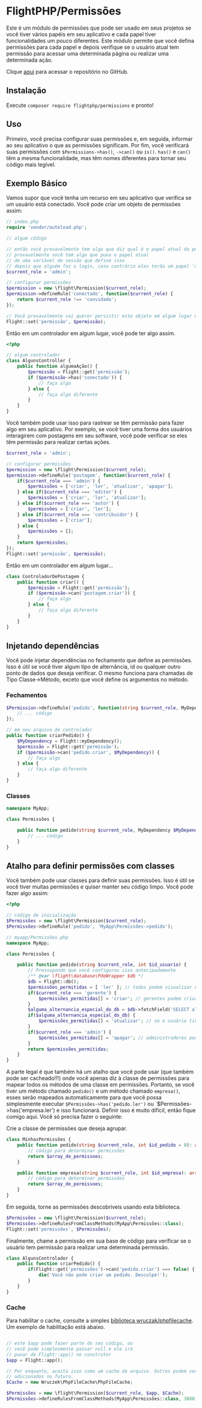 # FlightPHP/Permissões

Este é um módulo de permissões que pode ser usado em seus projetos se você tiver vários papéis em seu aplicativo e cada papel tiver funcionalidades um pouco diferentes. Este módulo permite que você defina permissões para cada papel e depois verifique se o usuário atual tem permissão para acessar uma determinada página ou realizar uma determinada ação. 

Clique [aqui](https://github.com/flightphp/permissions) para acessar o repositório no GitHub.

Instalação
-------
Execute `composer require flightphp/permissions` e pronto!

Uso
-------
Primeiro, você precisa configurar suas permissões e, em seguida, informar ao seu aplicativo o que as permissões significam. Por fim, você verificará suas permissões com `$Permissions->has()`, `->can()` ou `is()`. `has()` e `can()` têm a mesma funcionalidade, mas têm nomes diferentes para tornar seu código mais legível.

## Exemplo Básico

Vamos supor que você tenha um recurso em seu aplicativo que verifica se um usuário está conectado. Você pode criar um objeto de permissões assim:

```php
// index.php
require 'vendor/autoload.php';

// algum código 

// então você provavelmente tem algo que diz qual é o papel atual da pessoa
// provavelmente você tem algo que puxa o papel atual
// de uma variável de sessão que define isso
// depois que alguém faz o login, caso contrário eles terão um papel 'convidado' ou 'público'.
$current_role = 'admin';

// configurar permissões
$permission = new \flight\Permission($current_role);
$permission->defineRule('conectado', function($current_role) {
	return $current_role !== 'convidado';
});

// Você provavelmente vai querer persistir este objeto em algum lugar do Flight
Flight::set('permissão', $permissão);
```

Então em um controlador em algum lugar, você pode ter algo assim.

```php
<?php

// algum controlador
class AlgunsController {
	public function algumaAção() {
		$permissão = Flight::get('permissão');
		if ($permissão->has('conectado')) {
			// faça algo
		} else {
			// faça algo diferente
		}
	}
}
```

Você também pode usar isso para rastrear se têm permissão para fazer algo em seu aplicativo.
Por exemplo, se você tiver uma forma dos usuários interagirem com postagens em seu software, você pode verificar se eles têm permissão para realizar certas ações.

```php
$current_role = 'admin';

// configurar permissões
$permission = new \flight\Permission($current_role);
$permission->defineRule('postagem', function($current_role) {
	if($current_role === 'admin') {
		$permissões = ['criar', 'ler', 'atualizar', 'apagar'];
	} else if($current_role === 'editor') {
		$permissões = ['criar', 'ler', 'atualizar'];
	} else if($current_role === 'autor') {
		$permissões = ['criar', 'ler'];
	} else if($current_role === 'contribuidor') {
		$permissões = ['criar'];
	} else {
		$permissões = [];
	}
	return $permissões;
});
Flight::set('permissão', $permissão);
```

Então em um controlador em algum lugar...

```php
class ControladorDePostagem {
	public function criar() {
		$permissão = Flight::get('permissão');
		if ($permissão->can('postagem.criar')) {
			// faça algo
		} else {
			// faça algo diferente
		}
	}
}
```

## Injetando dependências
Você pode injetar dependências no fechamento que define as permissões. Isso é útil se você tiver algum tipo de alternância, id ou qualquer outro ponto de dados que deseja verificar. O mesmo funciona para chamadas de Tipo Classe->Método, exceto que você define os argumentos no método.

### Fechamentos

```php
$Permission->defineRule('pedido', function(string $current_role, MyDependency $MyDependency = null) {
	// ... código
});

// em seu arquivo de controlador
public function criarPedido() {
	$MyDependency = Flight::myDependency();
	$permissão = Flight::get('permissão');
	if ($permissão->can('pedido.criar', $MyDependency)) {
		// faça algo
	} else {
		// faça algo diferente
	}
}
```

### Classes

```php
namespace MyApp;

class Permissões {

	public function pedido(string $current_role, MyDependency $MyDependency = null) {
		// ... código
	}
}
```

## Atalho para definir permissões com classes
Você também pode usar classes para definir suas permissões. Isso é útil se você tiver muitas permissões e quiser manter seu código limpo. Você pode fazer algo assim:

```php
<?php

// código de inicialização
$Permissões = new \flight\Permission($current_role);
$Permissões->defineRule('pedido', 'MyApp\Permissões->pedido');

// myapp/Permissões.php
namespace MyApp;

class Permissões {

	public function pedido(string $current_role, int $id_usuario) {
		// Pressupondo que você configurou isso antecipadamente
		/** @var \flight\database\PdoWrapper $db */
		$db = Flight::db();
		$permissões_permitidas = [ 'ler' ]; // todos podem visualizar um pedido
		if($current_role === 'gerente') {
			$permissões_permitidas[] = 'criar'; // gerentes podem criar pedidos
		}
		$alguma_alternancia_especial_do_db = $db->fetchField('SELECT alguma_alternancia_especial FROM ajustes WHERE id = ?', [ $id_usuario ]);
		if($alguma_alternancia_especial_do_db) {
			$permissões_permitidas[] = 'atualizar'; // se o usuário tiver uma alternância especial, ele pode atualizar pedidos
		}
		if($current_role === 'admin') {
			$permissões_permitidas[] = 'apagar'; // administradores podem excluir pedidos
		}
		return $permissões_permitidas;
	}
}
```
A parte legal é que também há um atalho que você pode usar (que também pode ser cacheado!!!) onde você apenas diz à classe de permissões para mapear todos os métodos de uma classe em permissões. Portanto, se você tiver um método chamado `pedido()` e um método chamado `empresa()`, esses serão mapeados automaticamente para que você possa simplesmente executar `$Permissões->has('pedido.ler')` ou `$Permissões->has('empresa.ler') e isso funcionará. Definir isso é muito difícil, então fique comigo aqui. Você só precisa fazer o seguinte:

Crie a classe de permissões que deseja agrupar.
```php
class MinhasPermissões {
	public function pedido(string $current_role, int $id_pedido = 0): array {
		// código para determinar permissões
		return $array_de_permissoes;
	}

	public function empresa(string $current_role, int $id_empresa): array {
		// código para determinar permissões
		return $array_de_permissoes;
	}
}
```

Em seguida, torne as permissões descobríveis usando esta biblioteca.

```php
$Permissões = new \flight\Permission($current_role);
$Permissões->defineRulesFromClassMethods(MyApp\Permissões::class);
Flight::set('permissões', $Permissões);
```

Finalmente, chame a permissão em sua base de código para verificar se o usuário tem permissão para realizar uma determinada permissão.

```php
class AlgunsControlador {
	public function criarPedido() {
		if(Flight::get('permissões')->can('pedido.criar') === false) {
			die('Você não pode criar um pedido. Desculpe!');
		}
	}
}
```

### Cache

Para habilitar o cache, consulte a simples [biblioteca wruczak/phpfilecache](https://docs.flightphp.com/awesome-plugins/php-file-cache). Um exemplo de habilitação está abaixo.

```php

// este $app pode fazer parte do seu código, ou
// você pode simplesmente passar null e ele irá
// puxar de Flight::app() no construtor
$app = Flight::app();

// Por enquanto, aceita isso como um cache de arquivo. Outros podem ser facilmente
// adicionados no futuro. 
$Cache = new Wruczek\PhpFileCache\PhpFileCache;

$Permissões = new \flight\Permission($current_role, $app, $Cache);
$Permissões->defineRulesFromClassMethods(MyApp\Permissões::class, 3600); // 3600 é quantos segundos para armazenar em cache. Deixe isso de fora para não usar o cache
```